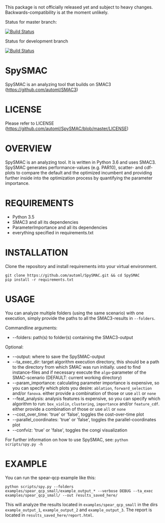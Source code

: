 This package is not officially released yet and subject to heavy changes. Backwards-compatibility is at the moment unlikely.

Status for master branch:

[![Build Status](https://travis-ci.org/automl/SpySMAC.svg?branch=master)](https://travis-ci.org/automl/SpySMAC)

Status for development branch

[![Build Status](https://travis-ci.org/automl/SpySMAC.svg?branch=development)](https://travis-ci.org/automl/SpySMAC)

# SpySMAC 
SpySMAC is an analyzing tool that builds on SMAC3 (https://github.com/automl/SMAC3)

# LICENSE 
Please refer to LICENSE (https://github.com/automl/SpySMAC/blob/master/LICENSE)

# OVERVIEW 
SpySMAC is an analyzing tool. It is written in Python 3.6 and uses SMAC3. SpySMAC generates performance-values (e.g. PAR10), scatter- and cdf-plots to compare the default and the optimized incumbent and providing further inside into the optimization process by quantifying the parameter importance.

# REQUIREMENTS
- Python 3.5
- SMAC3 and all its dependencies
- ParameterImportance and all its dependencies
- everything specified in requirements.txt

# INSTALLATION
Clone the repository and install requirements into your virtual environment.
```
git clone https://github.com/automl/SpySMAC.git && cd SpySMAC
pip install -r requirements.txt
```

# USAGE
You can analyze multiple folders (using the same scenario) with one execution, simply provide the paths to all the SMAC3-results in `--folders`.

Commandline arguments:
- --folders: path(s) to folder(s) containing the SMAC3-output

Optional:
- --output: where to save the SpySMAC-output
- --ta_exec_dir: target algorithm execution directory, this should be a path to
  the directory from which SMAC was run initially. used to find instance-files and
  if necessary execute the `algo`-parameter of the SMAC-scenario (DEFAULT:
  current working directory)
- --param_importance: calculating parameter importance is expensive, so you can
  specify which plots you desire: `ablation`, `forward_selection` and/or `fanova`.
  either provide a combination of those or use `all` or `none`
- --feat_analysis: analysis features is expensive, so you can specify which
  algorithm to run: `box_violin`, `clustering`, `importance` and/or `feature_cdf`.
  either provide a combination of those or use `all` or `none`
- --cost_over_time: 'true' or 'false', toggles the cost-over-time plot
- --parallel_coordinates: 'true' or 'false', toggles the parallel-coordinates plot
- --confviz: 'true' or 'false', toggles the congi visualization

For further information on how to use SpySMAC, see:
`python scripts/spy.py -h`

# EXAMPLE
You can run the spear-qcp example like this:
```
python scripts/spy.py --folders examples/spear_qcp_small/example_output_* --verbose DEBUG --ta_exec examples/spear_qcp_small/ --out results_saved_here/
```
This will analyze the results located in `examples/spear_qcp_small` in the dirs `example_output_1`, `example_output_2` and `example_output_3`.
The report is located in `results_saved_here/report.html`.
